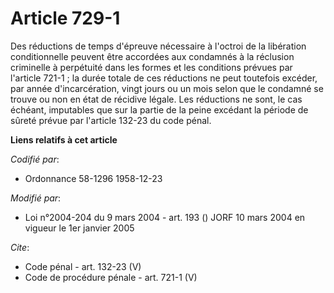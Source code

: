 # Article 729-1

Des réductions de temps d'épreuve nécessaire à l'octroi de la libération conditionnelle peuvent être accordées aux condamnés
à la réclusion criminelle à perpétuité dans les formes et les conditions prévues par l'article 721-1 ; la durée totale de ces
réductions ne peut toutefois excéder, par année d'incarcération, vingt jours ou un mois selon que le condamné se trouve ou
non en état de récidive légale. Les réductions ne sont, le cas échéant, imputables que sur la partie de la peine excédant la
période de sûreté prévue par l'article 132-23 du code pénal.

**Liens relatifs à cet article**

_Codifié par_:

  - Ordonnance 58-1296 1958-12-23

_Modifié par_:

  - Loi n°2004-204 du 9 mars 2004 - art. 193 () JORF 10 mars 2004 en vigueur le 1er janvier 2005

_Cite_:

  - Code pénal - art. 132-23 (V)
  - Code de procédure pénale - art. 721-1 (V)
